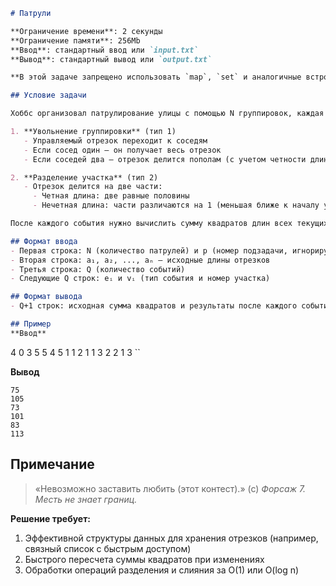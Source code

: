 ```markdown
# Патрули

**Ограничение времени**: 2 секунды  
**Ограничение памяти**: 256Mb  
**Ввод**: стандартный ввод или `input.txt`  
**Вывод**: стандартный вывод или `output.txt`  

**В этой задаче запрещено использовать `map`, `set` и аналогичные встроенные структуры.**

## Условие задачи

Хоббс организовал патрулирование улицы с помощью N группировок, каждая из которых контролирует свой отрезок улицы. Отрезки не пересекаются и покрывают всю улицу. Необходимо обрабатывать два типа событий:

1. **Увольнение группировки** (тип 1)  
   - Управляемый отрезок переходит к соседям
   - Если сосед один — он получает весь отрезок
   - Если соседей два — отрезок делится пополам (с учетом четности длины) и распределяется между соседями

2. **Разделение участка** (тип 2)  
   - Отрезок делится на две части:
     - Четная длина: две равные половины
     - Нечетная длина: части различаются на 1 (меньшая ближе к началу улицы)

После каждого события нужно вычислить сумму квадратов длин всех текущих отрезков.

## Формат ввода
- Первая строка: N (количество патрулей) и p (номер подзадачи, игнорируется)
- Вторая строка: a₁, a₂, ..., aₙ — исходные длины отрезков
- Третья строка: Q (количество событий)
- Следующие Q строк: eᵢ и vᵢ (тип события и номер участка)

## Формат вывода
- Q+1 строк: исходная сумма квадратов и результаты после каждого события

## Пример
**Ввод**  
```
4 0
3 5 5 4
5
1 1
2 1
1 3
2 2
1 3
``

**Вывод**  
```
75
105
73
101
83
113
```

## Примечание
> «Невозможно заставить любить (этот контест).» (с) *Форсаж 7. Месть не знает границ.*

**Решение требует:**
1. Эффективной структуры данных для хранения отрезков (например, связный список с быстрым доступом)
2. Быстрого пересчета суммы квадратов при изменениях
3. Обработки операций разделения и слияния за O(1) или O(log n)